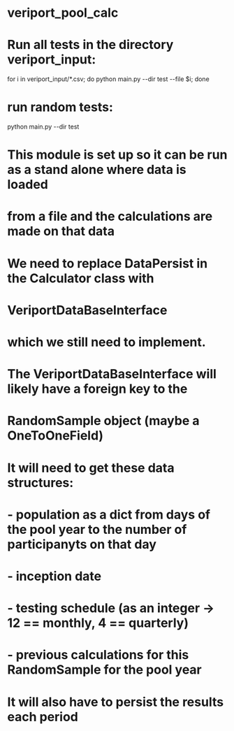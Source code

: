 # veriport_pool_calc


# Run all tests in the directory veriport_input:
for i in veriport_input/*.csv; do python main.py --dir test --file $i; done

# run random tests:
python main.py --dir test


# This module is set up so it can be run as a stand alone where data is loaded
# from a file and the calculations are made on that data
#
# We need to replace DataPersist in the Calculator class with
# VeriportDataBaseInterface
# which we still need to implement.
# The VeriportDataBaseInterface will likely have a foreign key to the
# RandomSample object (maybe a OneToOneField)
# It will need to get these data structures:
#  - population as a dict from days of the pool year to the number of participanyts on that day
#  - inception date
#  - testing schedule (as an integer -> 12 == monthly, 4 == quarterly)
#  - previous calculations for this RandomSample for the pool year
# It will also have to persist the results each period